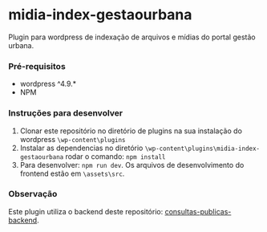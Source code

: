 # midia-index-gestaourbana
Plugin para wordpress de indexação de arquivos e mídias do portal gestão urbana.

### Pré-requisitos
- wordpress ^4.9.*
- NPM

### Instruções para desenvolver
1. Clonar este repositório no diretório de plugins na sua instalação do wordpress `\wp-content\plugins`
2. Instalar as dependencias no diretório `\wp-content\plugins\midia-index-gestaourbana` rodar o comando: `npm install`
3. Para desenvolver: `npm run dev`. Os arquivos de desenvolvimento do frontend estão em `\assets\src`.

### Observação 
Este plugin utiliza o backend deste repositório: [consultas-publicas-backend](https://github.com/SPURB/consultas-publicas-backend).